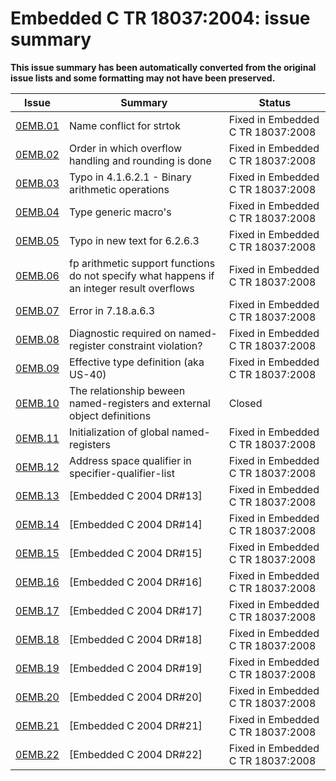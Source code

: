 # Embedded C TR 18037:2004: issue summary

**This issue summary has been automatically converted from the original issue lists and some formatting may not have been preserved.**

|Issue|Summary|Status|
|-|-|-|
|[0EMB.01](issue0EMB.01.md)|Name conflict for strtok|Fixed in Embedded C TR 18037:2008|
|[0EMB.02](issue0EMB.02.md)|Order in which overflow handling and rounding is done|Fixed in Embedded C TR 18037:2008|
|[0EMB.03](issue0EMB.03.md)|Typo in 4.1.6.2.1 \- Binary arithmetic operations|Fixed in Embedded C TR 18037:2008|
|[0EMB.04](issue0EMB.04.md)|Type generic macro's|Fixed in Embedded C TR 18037:2008|
|[0EMB.05](issue0EMB.05.md)|Typo in new text for 6.2.6.3|Fixed in Embedded C TR 18037:2008|
|[0EMB.06](issue0EMB.06.md)|fp arithmetic support functions do not specify what happens if an integer result overflows|Fixed in Embedded C TR 18037:2008|
|[0EMB.07](issue0EMB.07.md)|Error in 7.18.a.6.3|Fixed in Embedded C TR 18037:2008|
|[0EMB.08](issue0EMB.08.md)|Diagnostic required on named-register constraint violation?|Fixed in Embedded C TR 18037:2008|
|[0EMB.09](issue0EMB.09.md)|Effective type definition (aka US-40)|Fixed in Embedded C TR 18037:2008|
|[0EMB.10](issue0EMB.10.md)|The relationship beween named-registers and external object definitions|Closed|
|[0EMB.11](issue0EMB.11.md)|Initialization of global named-registers|Fixed in Embedded C TR 18037:2008|
|[0EMB.12](issue0EMB.12.md)|Address space qualifier in specifier-qualifier-list|Fixed in Embedded C TR 18037:2008|
|[0EMB.13](issue0EMB.13.md)|\[Embedded C 2004 DR#13\]|Fixed in Embedded C TR 18037:2008|
|[0EMB.14](issue0EMB.14.md)|\[Embedded C 2004 DR#14\]|Fixed in Embedded C TR 18037:2008|
|[0EMB.15](issue0EMB.15.md)|\[Embedded C 2004 DR#15\]|Fixed in Embedded C TR 18037:2008|
|[0EMB.16](issue0EMB.16.md)|\[Embedded C 2004 DR#16\]|Fixed in Embedded C TR 18037:2008|
|[0EMB.17](issue0EMB.17.md)|\[Embedded C 2004 DR#17\]|Fixed in Embedded C TR 18037:2008|
|[0EMB.18](issue0EMB.18.md)|\[Embedded C 2004 DR#18\]|Fixed in Embedded C TR 18037:2008|
|[0EMB.19](issue0EMB.19.md)|\[Embedded C 2004 DR#19\]|Fixed in Embedded C TR 18037:2008|
|[0EMB.20](issue0EMB.20.md)|\[Embedded C 2004 DR#20\]|Fixed in Embedded C TR 18037:2008|
|[0EMB.21](issue0EMB.21.md)|\[Embedded C 2004 DR#21\]|Fixed in Embedded C TR 18037:2008|
|[0EMB.22](issue0EMB.22.md)|\[Embedded C 2004 DR#22\]|Fixed in Embedded C TR 18037:2008|

